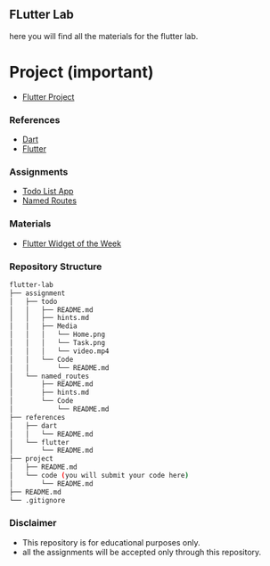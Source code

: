 ## FLutter Lab

here you will find all the materials for the flutter lab.

# Project (important)
* [Flutter Project](project/README.md)

### References
- [Dart](references/dart/README.md)
- [Flutter](references/flutter/README.md)

### Assignments

* [Todo List App](assignment/todo/README.md)
* [Named Routes](assignment/named_routes/README.md)


### Materials
<!-- flutter widget of the week -->
* [Flutter Widget of the Week](https://www.youtube.com/playlist?list=PLjxrf2q8roU23XGwz3Km7sQZFTdB996iG)


### Repository Structure

```bash
flutter-lab
├── assignment
│   ├── todo
│   │   ├── README.md
│   │   ├── hints.md
│   │   ├── Media
│   │   │   └── Home.png
│   │   │   └── Task.png
│   │   │   └── video.mp4
│   │   └── Code
│   │       └── README.md
│   └── named_routes
│       ├── README.md
│       ├── hints.md
│       └── Code
│           └── README.md
├── references
│   ├── dart
│   │   └── README.md
│   └── flutter
│       └── README.md
├── project
│   ├── README.md
│   └── code (you will submit your code here)
│       └── README.md
├── README.md
└── .gitignore
```

### Disclaimer

* This repository is for educational purposes only.
* all the assignments will be accepted only through this repository.
